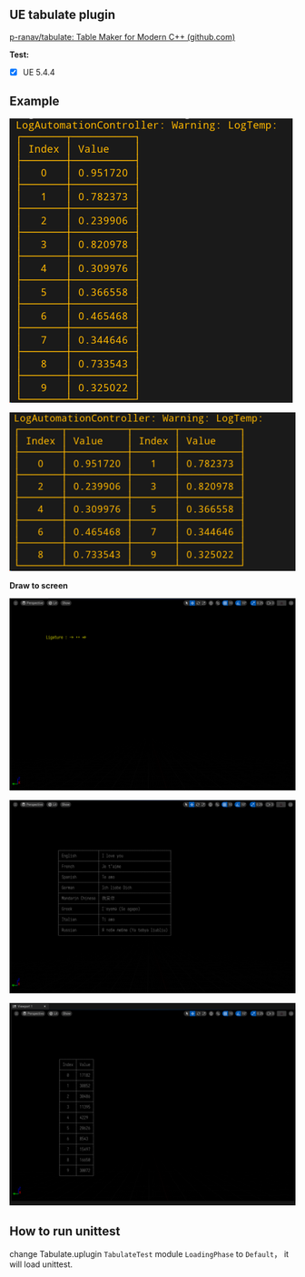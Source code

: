 ## UE tabulate plugin

[p-ranav/tabulate: Table Maker for Modern C++ (github.com)](https://github.com/p-ranav/tabulate)

**Test:**

- [x] UE 5.4.4

## Example



![image-20241123012238046](README/image-20241123012238046.png)

![image-20241123012308469](README/image-20241123012308469.png)

**Draw to screen**

![image-20241123125610748](README/image-20241123125610748.png)

![image-20241123125650365](README/image-20241123125650365.png)

![image-20241123143117288](README/image-20241123143117288.png)

## How to run unittest

change Tabulate.uplugin `TabulateTest` module `LoadingPhase` to `Default`， it will load unittest.

